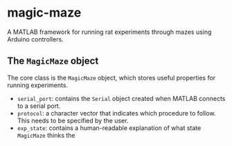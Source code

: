 # magic-maze
A MATLAB framework for running rat experiments through mazes using Arduino controllers.

## The `MagicMaze` object
The core class is the `MagicMaze` object, which stores useful properties for running experiments.

* `serial_port`: contains the `Serial` object created when MATLAB connects to a serial port.
* `protocol`: a character vector that indicates which procedure to follow. This needs to be specified by the user.
* `exp_state`: contains a human-readable explanation of what state `MagicMaze` thinks the 
